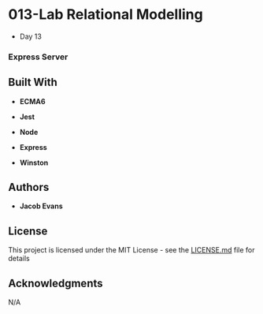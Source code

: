 # 013-Lab Relational Modelling

* Day 13
 
### Express Server

## Built With
* **ECMA6**

* **Jest**

* **Node**

* **Express** 

* **Winston**

## Authors

* **Jacob Evans**

## License

This project is licensed under the MIT License - see the [LICENSE.md](LICENSE.md) file for details

## Acknowledgments

N/A